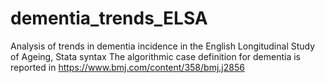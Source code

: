 # dementia_trends_ELSA
Analysis of trends in dementia incidence in the English Longitudinal Study of Ageing, Stata syntax
The algorithmic case definition for dementia is reported in https://www.bmj.com/content/358/bmj.j2856
